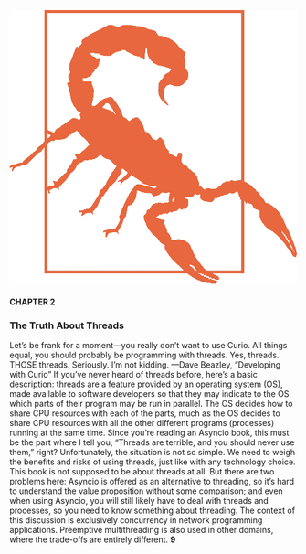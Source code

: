 
![page_20_0](images/page_20_0.png)
 #### CHAPTER 2
 ### The Truth About Threads
 Let’s be frank for a moment—you really don’t want to use Curio. All things equal, you should probably be programming with threads. Yes, threads. THOSE threads. Seriously. I’m not kidding. —Dave Beazley,  “Developing with Curio” If you’ve never heard of threads before, here’s a basic description: threads are a feature provided by an operating system (OS), made available to software developers so that they may indicate to the OS which parts of their program may be run in parallel. The OS decides how to share CPU resources with each of the parts, much as the OS decides to share CPU resources with all the other different programs (processes) running at the same time. Since you’re reading an Asyncio book, this must be the part where I tell you, “Threads are terrible, and you should never use them,” right? Unfortunately, the situation is not so simple. We need to weigh the benefits and risks of using threads, just like with any technology choice. This book is not supposed to be about threads at all. But there are two problems here: Asyncio is offered as an alternative to threading, so it’s hard to understand the value proposition without some comparison; and even when using Asyncio, you will still likely have to deal with threads and processes, so you need to know something about threading. The context of this discussion is exclusively concurrency in network programming applications. Preemptive multithreading is also used in other domains, where the trade-offs are entirely different. **9**